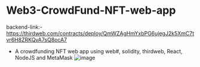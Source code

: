 # Web3-CrowdFund-NFT-web-app
backend-link:- https://thirdweb.com/contracts/deploy/QmWZAgHmYxbPG6ujegJ2k5XmC7tvr6H8ZRKQvA7sQ8ocA7
- A crowdfunding NFT web app using web#, solidity, thirdweb, React, NodeJS and MetaMask
![image](https://user-images.githubusercontent.com/75971776/218274821-76fc81b3-b70e-4f7e-bbdc-8d044bbc87c1.png)
